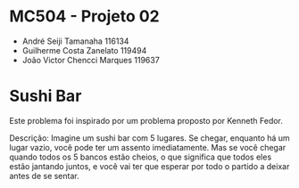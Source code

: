 MC504 - Projeto 02
=========

- André Seiji Tamanaha 116134
- Guilherme Costa Zanelato 119494
- João Victor Chencci Marques 119637


Sushi Bar
=========

Este problema foi inspirado por um problema proposto por Kenneth Fedor. 

Descrição: Imagine um sushi bar com 5 lugares. Se chegar, enquanto há um lugar vazio, você pode ter um assento imediatamente. Mas se você chegar quando todos os 5 bancos estão cheios, o que significa que todos eles estão jantando juntos, e você vai ter que esperar por todo o partido a deixar antes de se sentar.

